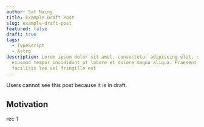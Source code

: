```yaml
---
author: Sat Naing
title: Example Draft Post
slug: example-draft-post
featured: false
draft: true
tags:
  - TypeScript
  - Astro
description: Lorem ipsum dolor sit amet, consectetur adipiscing elit, sed do
  eiusmod tempor incididunt ut labore et dolore magna aliqua. Praesent elementum
  facilisis leo vel fringilla est
---
```

Users cannot see this post because it is in draft.

## Motivation

rec 1